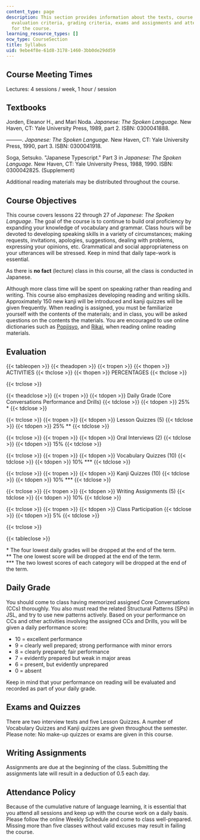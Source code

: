 ```yaml
---
content_type: page
description: This section provides information about the texts, course objectives,
  evaluation criteria, grading criteria, exams and assignments and attendance policy
  for the course.
learning_resource_types: []
ocw_type: CourseSection
title: Syllabus
uid: 9ebe4f8e-61d8-3178-1460-3bb0de29dd59
---
```


Course Meeting Times
--------------------

Lectures: 4 sessions / week, 1 hour / session

Textbooks
---------

Jorden, Eleanor H., and Mari Noda. _Japanese: The Spoken Language._ New Haven, CT: Yale University Press, 1989, part 2. ISBN: 0300041888.

———. _Japanese: The Spoken Language._ New Haven, CT: Yale University Press, 1990, part 3. ISBN: 0300041918.

Soga, Setsuko. "Japanese Typescript." Part 3 in _Japanese: The Spoken Language._ New Haven, CT: Yale University Press, 1988, 1990. ISBN: 0300042825. (Supplement)

Additional reading materials may be distributed throughout the course.

Course Objectives
-----------------

This course covers lessons 22 through 27 of _Japanese: The Spoken Language_. The goal of the course is to continue to build oral proficiency by expanding your knowledge of vocabulary and grammar. Class hours will be devoted to developing speaking skills in a variety of circumstances; making requests, invitations, apologies, suggestions, dealing with problems, expressing your opinions, etc. Grammatical and social appropriateness on your utterances will be stressed. Keep in mind that daily tape-work is essential.

As there is **no fact** (lecture) class in this course, all the class is conducted in Japanese.

Although more class time will be spent on speaking rather than reading and writing. This course also emphasizes developing reading and writing skills. Approximately 150 new kanji will be introduced and kanji quizzes will be given frequently. When reading is assigned, you must be familiarize yourself with the contents of the materials; and in class, you will be asked questions on the contents the materials. You are encouraged to use online dictionaries such as [Popjisyo](http://www.popjisyo.com/WebHint/Portal_e.aspx), and [Rikai](http://www.rikai.com/perl/HomePage.pl?Language=Ja), when reading online reading materials.

Evaluation
----------

{{< tableopen >}}
{{< theadopen >}}
{{< tropen >}}
{{< thopen >}}
ACTIVITIES
{{< thclose >}}
{{< thopen >}}
PERCENTAGES
{{< thclose >}}

{{< trclose >}}

{{< theadclose >}}
{{< tropen >}}
{{< tdopen >}}
Daily Grade (Core Conversations Performance and Drills)
{{< tdclose >}}
{{< tdopen >}}
25% \*
{{< tdclose >}}

{{< trclose >}}
{{< tropen >}}
{{< tdopen >}}
Lesson Quizzes (5)
{{< tdclose >}}
{{< tdopen >}}
25% \*\*
{{< tdclose >}}

{{< trclose >}}
{{< tropen >}}
{{< tdopen >}}
Oral Interviews (2)
{{< tdclose >}}
{{< tdopen >}}
15%
{{< tdclose >}}

{{< trclose >}}
{{< tropen >}}
{{< tdopen >}}
Vocabulary Quizzes (10)
{{< tdclose >}}
{{< tdopen >}}
10% \*\*\*
{{< tdclose >}}

{{< trclose >}}
{{< tropen >}}
{{< tdopen >}}
Kanji Quizzes (10)
{{< tdclose >}}
{{< tdopen >}}
10% \*\*\*
{{< tdclose >}}

{{< trclose >}}
{{< tropen >}}
{{< tdopen >}}
Writing Assignments (5)
{{< tdclose >}}
{{< tdopen >}}
10%
{{< tdclose >}}

{{< trclose >}}
{{< tropen >}}
{{< tdopen >}}
Class Participation
{{< tdclose >}}
{{< tdopen >}}
5%
{{< tdclose >}}

{{< trclose >}}

{{< tableclose >}}

\* The four lowest daily grades will be dropped at the end of the term.  
\*\* The one lowest score will be dropped at the end of the term.  
\*\*\* The two lowest scores of each category will be dropped at the end of the term.

Daily Grade
-----------

You should come to class having memorized assigned Core Conversations (CCs) thoroughly. You also must read the related Structural Patterns (SPs) in JSL, and try to use new patterns actively. Based on your performance on CCs and other activities involving the assigned CCs and Drills, you will be given a daily performance score:

*   10 = excellent performance
*   9 = clearly well prepared; strong performance with minor errors
*   8 = clearly prepared; fair performance
*   7 = evidently prepared but weak in major areas
*   6 = present, but evidently unprepared
*   0 = absent

Keep in mind that your performance on reading will be evaluated and recorded as part of your daily grade.

Exams and Quizzes
-----------------

There are two interview tests and five Lesson Quizzes. A number of Vocabulary Quizzes and Kanji quizzes are given throughout the semester. Please note: No make-up quizzes or exams are given in this course.

Writing Assignments
-------------------

Assignments are due at the beginning of the class. Submitting the assignments late will result in a deduction of 0.5 each day.

Attendance Policy
-----------------

Because of the cumulative nature of language learning, it is essential that you attend all sessions and keep up with the course work on a daily basis. Please follow the online Weekly Schedule and come to class well-prepared. Missing more than five classes without valid excuses may result in failing the course.